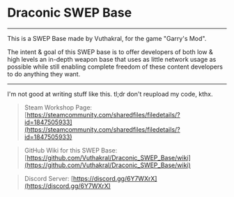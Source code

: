 # Draconic SWEP Base

_____

This is a SWEP Base made by Vuthakral, for the game "Garry's Mod".

The intent & goal of this SWEP base is to offer developers of both low & high levels an in-depth weapon base that uses as little network usage as possible while still enabling complete freedom of these content developers to do anything they want.

_____

I'm not good at writing stuff like this.
tl;dr don't reupload my code, kthx.

> Steam Workshop Page: [https://steamcommunity.com/sharedfiles/filedetails/?id=1847505933](https://steamcommunity.com/sharedfiles/filedetails/?id=1847505933)

> GitHub Wiki for this SWEP Base: [https://github.com/Vuthakral/Draconic_SWEP_Base/wiki](https://github.com/Vuthakral/Draconic_SWEP_Base/wiki)

> Discord Server: [https://discord.gg/6Y7WXrX](https://discord.gg/6Y7WXrX)
